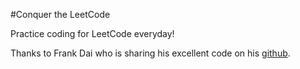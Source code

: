 #Conquer the LeetCode


Practice coding for LeetCode everyday!

Thanks to Frank Dai who is sharing his excellent code on his [github](https://github.com/soulmachine/leetcode).
